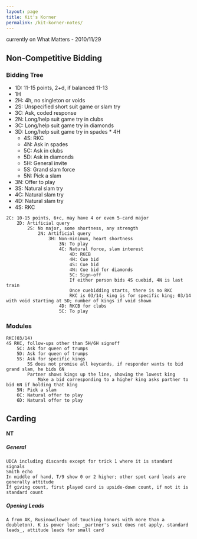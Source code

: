 ```yaml
---
layout: page
title: Kit's Korner
permalink: /kit-korner-notes/
---
```


currently on What Matters - 2010/11/29

## Non-Competitive Bidding

### Bidding Tree

* 1D: 11-15 points, 2+d, if balanced 11-13
 * 1H
  * 2H: 4h, no singleton or voids
   * 2S: Unspecified short suit game or slam try
   * 3C: Ask, coded response
   * 2N: Long/help suit game try in clubs
   * 3C: Long/help suit game try in diamonds
   * 3D: Long/help suit game try in spades
    * 4H
     * 4S: RKC
     * 4N: Ask in spades
     * 5C: Ask in clubs
     * 5D: Ask in diamonds
     * 5H: General invite
     * 5S: Grand slam force
     * 5N: Pick a slam
   * 3N: Offer to play
   * 3S: Natural slam try
   * 4C: Natural slam try
   * 4D: Natural slam try
   * 4S: RKC

    2C: 10-15 points, 6+c, may have 4 or even 5-card major
        2D: Artificial query
            2S: No major, some shortness, any strength
                2N: Artificial query
                    3H: Non-minimum, heart shortness
                        3N: To play
                        4C: Natural force, slam interest
                            4D: RKCB
                            4H: Cue bid
                            4S: Cue bid
                            4N: Cue bid for diamonds
                            5C: Sign-off
                            If either person bids 4S cuebid, 4N is last train
                            Once cuebidding starts, there is no RKC
                            RKC is 03/14; king is for specific king; 03/14 with void starting at 5D; number of kings if void shown
                        4D: RKCB for clubs
                        5C: To play

### Modules

    RKC(03/14)
    4S RKC, follow-ups other than 5H/6H signoff
        5C: Ask for queen of trumps
        5D: Ask for queen of trumps
        5S: Ask for specific kings
            5S does not promise all keycards, if responder wants to bid grand slam, he bids 6N
            Partner shows kings up the line, showing the lowest king
                Make a bid corresponding to a higher king asks partner to bid 6N if holding that king
        5N: Pick a slam
        6C: Natural offer to play
        6D: Natural offer to play

## Carding
#### NT
##### General
    UDCA including discards except for trick 1 where it is standard signals
    Smith echo
    In middle of hand, T/9 show 0 or 2 higher; other spot card leads are generally attitude
    If giving count, first played card is upside-down count, if not it is standard count
##### Opening Leads
    A from AK, Rusinow(lower of touching honors with more than a doubleton), K is power lead; _partner's suit does not apply, standard leads_, attitude leads for small card